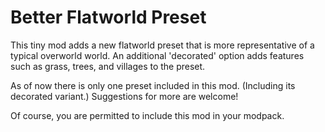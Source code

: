 # Better Flatworld Preset

This tiny mod adds a new flatworld preset that is more representative of a typical overworld world.
An additional 'decorated' option adds features such as grass, trees, and villages to the preset.

As of now there is only one preset included in this mod. (Including its decorated variant.)
Suggestions for more are welcome!

Of course, you are permitted to include this mod in your modpack.